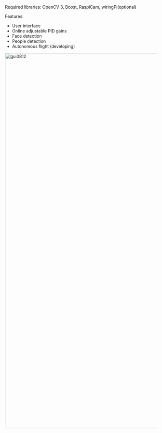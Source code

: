Required libraries:  OpenCV 3, Boost, RaspiCam, wiringPi(optional)

Features:
* User interface
* Online adjustable PID gains 
* Face detection 
* People detection
* Autonomous flight (developing) 

<img width="1239" alt="gui0812" src="https://user-images.githubusercontent.com/29127069/29239442-66915276-7f81-11e7-9208-e32275e80fe2.png"/>
